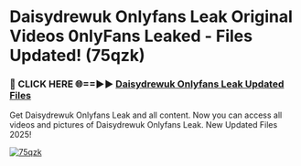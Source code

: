 # Daisydrewuk Onlyfans Leak Original Videos 0nlyFans Leaked - Files Updated! (75qzk)

<h3>🔴 CLICK HERE 🌐==►► <a href="https://tinyurl.com/2wckxsce" rel="nofollow">Daisydrewuk Onlyfans Leak Updated Files</a></h3>

Get Daisydrewuk Onlyfans Leak and all content. Now you can access all videos and pictures of Daisydrewuk Onlyfans Leak. New Updated Files 2025!

[![75qzk](https://i.imgur.com/AFduVYN.gif)](https://tinyurl.com/2wckxsce)
